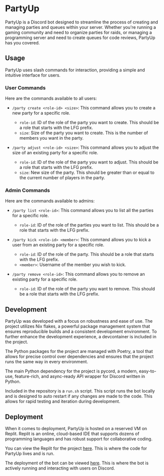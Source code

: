 # PartyUp

PartyUp is a Discord bot designed to streamline the process of creating and managing parties and queues within your server. Whether you're running a gaming community and need to organize parties for raids, or managing a programming server and need to create queues for code reviews, PartyUp has you covered.

## Usage

PartyUp uses slash commands for interaction, providing a simple and intuitive interface for users.

### User Commands

Here are the commands available to all users:

- `/party create <role-id> <size>`: This command allows you to create a new party for a specific role. 
  - `role-id`: ID of the role of the party you want to create. This should be a role that starts with the LFG prefix.
  - `size`: Size of the party you want to create. This is the number of members you want in the party.

- `/party adjust <role-id> <size>`: This command allows you to adjust the size of an existing party for a specific role. 
  - `role-id`: ID of the role of the party you want to adjust. This should be a role that starts with the LFG prefix.
  - `size`: New size of the party. This should be greater than or equal to the current number of players in the party.

### Admin Commands

Here are the commands available to admins:

- `/party list <role-id>`: This command allows you to list all the parties for a specific role. 
  - `role-id`: ID of the role of the parties you want to list. This should be a role that starts with the LFG prefix.

- `/party kick <role-id> <member>`: This command allows you to kick a user from an existing party for a specific role. 
  - `role-id`: ID of the role of the party. This should be a role that starts with the LFG prefix.
  - `<member>`: Username of the member you wish to kick.

- `/party remove <role-id>`: This command allows you to remove an existing party for a specific role. 
  - `role-id`: ID of the role of the party you want to remove. This should be a role that starts with the LFG prefix.

## Development

PartyUp was developed with a focus on robustness and ease of use. The project utilizes Nix flakes, a powerful package management system that ensures reproducible builds and a consistent development environment. To further enhance the development experience, a devcontainer is included in the project.

The Python packages for the project are managed with Poetry, a tool that allows for precise control over dependencies and ensures that the project runs the same way in every environment.

The main Python dependency for the project is pycord, a modern, easy-to-use, feature-rich, and async-ready API wrapper for Discord written in Python.

Included in the repository is a `run.sh` script. This script runs the bot locally and is designed to auto restart if any changes are made to the code. This allows for rapid testing and iteration during development.

## Deployment

When it comes to deployment, PartyUp is hosted on a reserved VM on Replit. Replit is an online, cloud-based IDE that supports dozens of programming languages and has robust support for collaborative coding.

You can view the Replit for the project [here](https://replit.com/@elliottchalford/PartyUp). This is where the code for PartyUp lives and is run.

The deployment of the bot can be viewed [here](https://party-up-elliottchalford.replit.app). This is where the bot is actively running and interacting with users on Discord.